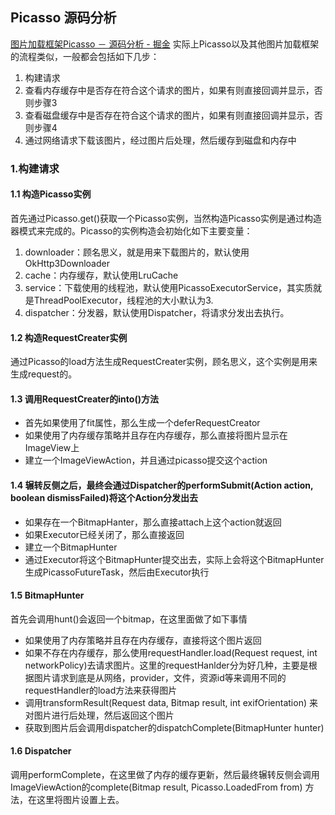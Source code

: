 ## Picasso 源码分析
[图片加载框架Picasso － 源码分析 - 掘金](https://juejin.im/post/58b7f59a44d904006acbbb83)
实际上Picasso以及其他图片加载框架的流程类似，一般都会包括如下几步：
1. 构建请求
2. 查看内存缓存中是否存在符合这个请求的图片，如果有则直接回调并显示，否则步骤3
3. 查看磁盘缓存中是否存在符合这个请求的图片，如果有则直接回调并显示，否则步骤4
4. 通过网络请求下载该图片，经过图片后处理，然后缓存到磁盘和内存中

### 1.构建请求
#### 1.1 构造Picasso实例
首先通过Picasso.get()获取一个Picasso实例，当然构造Picasso实例是通过构造器模式来完成的。Picasso的实例构造会初始化如下主要变量：
1. downloader：顾名思义，就是用来下载图片的，默认使用OkHttp3Downloader
2. cache：内存缓存，默认使用LruCache
3. service：下载使用的线程池，默认使用PicassoExecutorService，其实质就是ThreadPoolExecutor，线程池的大小默认为3.
4. dispatcher：分发器，默认使用Dispatcher，将请求分发出去执行。
#### 1.2  构造RequestCreater实例
通过Picasso的load方法生成RequestCreater实例，顾名思义，这个实例是用来生成request的。
#### 1.3  调用RequestCreater的into()方法
* 首先如果使用了fit属性，那么生成一个deferRequestCreator
* 如果使用了内存缓存策略并且存在内存缓存，那么直接将图片显示在ImageView上
* 建立一个ImageViewAction，并且通过picasso提交这个action
#### 1.4 辗转反侧之后，最终会通过Dispatcher的performSubmit(Action action, boolean dismissFailed)将这个Action分发出去
* 如果存在一个BitmapHanter，那么直接attach上这个action就返回
* 如果Executor已经关闭了，那么直接返回
* 建立一个BitmapHunter
* 通过Executor将这个BitmapHunter提交出去，实际上会将这个BitmapHunter生成PicassoFutureTask，然后由Executor执行
#### 1.5 BitmapHunter 
首先会调用hunt()会返回一个bitmap，在这里面做了如下事情
* 如果使用了内存策略并且存在内存缓存，直接将这个图片返回
* 如果不存在内存缓存，那么使用requestHandler.load(Request request, int networkPolicy)去请求图片。这里的requestHanlder分为好几种，主要是根据图片请求到底是从网络，provider，文件，资源id等来调用不同的requestHandler的load方法来获得图片
* 调用transformResult(Request data, Bitmap result, int exifOrientation)
来对图片进行后处理，然后返回这个图片
* 获取到图片后会调用dispatcher的dispatchComplete(BitmapHunter hunter)
#### 1.6 Dispatcher
调用performComplete，在这里做了内存的缓存更新，然后最终辗转反侧会调用ImageViewAction的complete(Bitmap result, Picasso.LoadedFrom from)
方法，在这里将图片设置上去。








